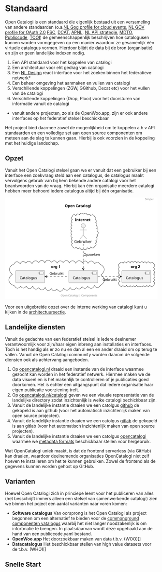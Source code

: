 # Standaard

Open Catalogi is een standaard die eigenlijk bestaad uit een versameling van andere standaarden (o.a.[NL Gog profile for cloud events](https://www.logius.nl/domeinen/gegevensuitwisseling/nl-gov-profile-cloudevents), [NL GOV profile for OAuth 2.0](https://www.forumstandaardisatie.nl/open-standaarden/nl-gov-assurance-profile-oauth-20) [FSC](), [DCAT](), [APNL](), [NL API strategie](), [MDTO](), [Publiccode](), [TOOI]()) de gemeenschappenlijk beschrijven hoe catalogusen kunnen worden vormgegeven op een manier waardoor ze gesamenlijk één virtuele catalogus vormen. Hierdoor blijdt de data bij de bron (organisatie) en zijn er geen landelijke indexen nodig. 

1. Een API standaard voor het koppelen van catalogi
2. Een architectuur voor eht gedrag van catalogi
3. Een [NL Design]() react interface voor het zoeken binnen het federatieve netwerk*
4. Een beheer omgeving het aanmaken en vullen van catalogi
5. Verschillende koppelingen (ZGW, GGithub, Decat etc) voor het vullen van de catalogi
6. Verschillende koppelingen (Drop, Plooi) voor het doorsturen van informatie vanuit de catalogi

* vanuit andere projecten, zo als de OpenWoo.app, zijn er ook andere interfaces op het federatief stelsel beschickbaar

Het project bied daarmee zowel de mogenlijkheid om te koppelen a.h.v API standaarden en een volledige set aan open source componenten om meteen aan de slag te kunnen gaan. Hierbij is ook voorzien in de koppeling met het huidige landschap. 

## Opzet
Vanuit het Open Catalogi stelsel gaan we er vanuit dat een gebruiker bij een interface een zoekvraag steld aan een catalogus, de catalogus maakt vervolgens gebruik van bij hem bekende andere catalogi voor het beantwoorden van de vraag. Hierbij kan één organisatie meerdere catalogi hebben meer behoord iedere catalogus altijd bij één organisatie.

![UML Diagram van OpenCatalogi](https://raw.githubusercontent.com/OpenCatalogi/.github/main/docs/handleidingen/components_simple.svg "UML Diagram van OpenCatalogi")

Voor een uitgebreide opzet over de interne werking van catalogi kunt u kijken in de [architectuursectie](/docs/handleidingen/Architectuur.md). 

## Landelijke diensten
Vanuit de gedachte van een federatief stelsel is iedere deelnemer verantwoornlijk voor zijn/haar eigen inbreng aan installaties en interfaces. Toch is het handig als er zo nu en dan al een en ander draaid om op terug te vallen. Vanuit de Open Catalogi community worden daarom de volgende diensten ook als achtervang aangeboden.

1. Op [opencatalogi.nl](https://opencatalogi.nl/) draaid een instantie van de interface waarmee gezocht kan worden in het federatief netwerk. Hiermee maken we de data visueel en is het makenlijk te controlleren of je publicaties goed doorkomen. Het is echter een uitgangspunt dat iedere organisatie haar eigen publicaite voorziening treft.
2. Op [opencatalogi.nl/catalogi]() geven we een visuele representatie van de landelijke directory zodat inzichtenlijk is welke catalogi bechickbaar zijn.
3. Vanuit de landelijke instantie draaien we een catolgus [github]() de gekopeld is aan github (voor het automatisch inzichtenlijk maken van open source projecten).
4. Vanuit de landelijke instantie draaien we een catolgus [gitlab]() de gekopeld is aan gitlab (voor het automatisch inzichtenlijk maken van open source projecten).
4. Vanuit de landelijke instantie draaien we een catolgus [opencatalogi]() waarmee we [metadata formats]() beschickbaar stellen voor hergebruik.

Wat OpenCatalogi uniek maakt, is dat de frontend serverless (via GitHub) kan draaien, waardoor deelnemende organisaties OpenCatalogi niet zelf hoeven te installeren om het te kunnen gebruiken. Zowel de frontend als de gegevens kunnen worden gehost op GitHub.

## Varianten
Hoewel Open Catalogi zich in princiepe leent voor het publiceren van alles (het besschrijft immers alleen een stelsel van samenwerkende catalogi) zien we binnen het poject een aantal varianten naar voren komen:

- **Software catalogus** Van oorsprong is het Open Catalogi als project begonnen om een alternatief te bieden voor de [commonground componenten vatalogus]() waarbij het niet langer noodzakenlijk is om infortmatie te brengen. In plaatsdaarvan wordt deze opgehaald aan de hand van een publiccode.yaml bestand.
- **OpenWoo.app** Het doorzoekbaar maken van data t.b.v. (WOO)[]
- **Datacatalogus** Het beschickbaar stellen van high value datasets voor de t.b.v. (WHO)[] 

## Snelle Start